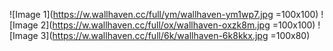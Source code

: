 ![Image 1](https://w.wallhaven.cc/full/ym/wallhaven-ym1wp7.jpg =100x100)
![Image 2](https://w.wallhaven.cc/full/ox/wallhaven-oxzk8m.jpg =100x100)
![Image 3](https://w.wallhaven.cc/full/6k/wallhaven-6k8kkx.jpg =100x80)
